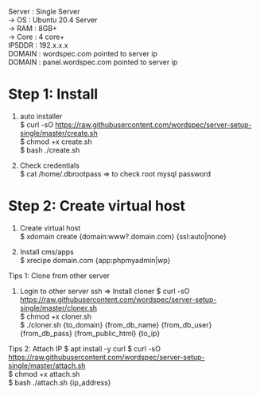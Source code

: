 Server  : Single Server  
-> OS 	: Ubuntu 20.4 Server  
-> RAM 	: 8GB+  
-> Core : 4 core+  
IP5DDR  : 192.x.x.x  
DOMAIN  : wordspec.com pointed to server ip  
DOMAIN  : panel.wordspec.com pointed to server ip  
 
# Step  1: Install
1. auto installer  
$ curl -sO https://raw.githubusercontent.com/wordspec/server-setup-single/master/create.sh  
$ chmod +x create.sh  
$ bash ./create.sh  


2. Check credentials  
$ cat /home/.dbrootpass  => to check root mysql password  

# Step  2: Create virtual host   
1. Create virtual host  
$ xdomain create {domain:www?.domain.com} {ssl:auto|none}  

2. Install cms/apps  
$ xrecipe domain.com {app:phpmyadmin|wp}  

Tips 1: Clone from other server
1. Login to other server ssh
=> Install cloner
$ curl -sO https://raw.githubusercontent.com/wordspec/server-setup-single/master/cloner.sh  
$ chmod +x cloner.sh  
$ ./cloner.sh {to_domain} {from_db_name} {from_db_user} {from_db_pass} {from_public_html} {to_ip} 


Tips 2: Attach IP 
$ apt install -y curl
$ curl -sO https://raw.githubusercontent.com/wordspec/server-setup-single/master/attach.sh  
$ chmod +x attach.sh  
$ bash ./attach.sh  {ip_address}